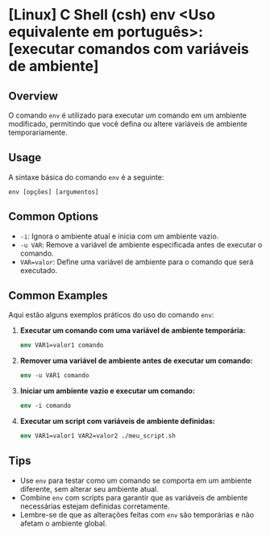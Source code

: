 # [Linux] C Shell (csh) env <Uso equivalente em português>: [executar comandos com variáveis de ambiente]

## Overview
O comando `env` é utilizado para executar um comando em um ambiente modificado, permitindo que você defina ou altere variáveis de ambiente temporariamente.

## Usage
A sintaxe básica do comando `env` é a seguinte:

```
env [opções] [argumentos]
```

## Common Options
- `-i`: Ignora o ambiente atual e inicia com um ambiente vazio.
- `-u VAR`: Remove a variável de ambiente especificada antes de executar o comando.
- `VAR=valor`: Define uma variável de ambiente para o comando que será executado.

## Common Examples
Aqui estão alguns exemplos práticos do uso do comando `env`:

1. **Executar um comando com uma variável de ambiente temporária:**
   ```csh
   env VAR1=valor1 comando
   ```

2. **Remover uma variável de ambiente antes de executar um comando:**
   ```csh
   env -u VAR1 comando
   ```

3. **Iniciar um ambiente vazio e executar um comando:**
   ```csh
   env -i comando
   ```

4. **Executar um script com variáveis de ambiente definidas:**
   ```csh
   env VAR1=valor1 VAR2=valor2 ./meu_script.sh
   ```

## Tips
- Use `env` para testar como um comando se comporta em um ambiente diferente, sem alterar seu ambiente atual.
- Combine `env` com scripts para garantir que as variáveis de ambiente necessárias estejam definidas corretamente.
- Lembre-se de que as alterações feitas com `env` são temporárias e não afetam o ambiente global.